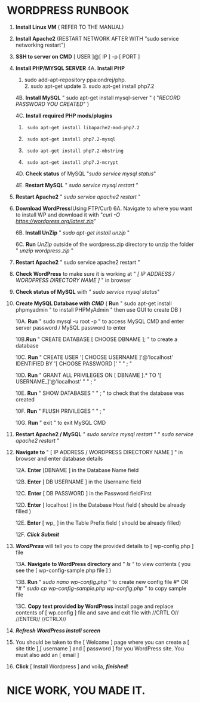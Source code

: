 

 #   WORDPRESS RUNBOOK  

1. **Install Linux VM** ( REFER TO THE MANUAL)
2. **Install Apache2** (RESTART NETWORK AFTER WITH "sudo service networking restart")
3. **SSH to server on CMD** [ USER ]@[ IP ] -p [ PORT ] 
 
4. **Install PHP/MYSQL SERVER** 
	4A. **Install PHP**       
	1.	 sudo add-apt-repository ppa:ondrej/php.   
        2.	 sudo apt-get update
        3.	 sudo apt-get install php7.2
	
	4B. **Install MySQL** " sudo apt-get install mysql-server " ( "_RECORD PASSWORD YOU CREATED_" )

	4C. **Install required PHP mods/plugins**
	  1.      sudo apt-get install libapache2-mod-php7.2
  	  2.	  sudo apt-get install php7.2-mysql
  	  3.	  sudo apt-get install php7.2-mbstring
	  4.	  sudo apt-get install php7.2-mcrypt

	4D. **Check status** of MySQL "_sudo service mysql status_"
	
	4E. **Restart MySQL** " _sudo service mysql restart_ "

5. **Restart Apache2** " _sudo service apache2 restart_ "

6. **Download WordPress**(Using FTP/Curl)
	6A. Navigate to where you want to install WP and download it with "_curl -O https://wordpress.org/latest.zip_" 

	6B. **Install UnZip** " _sudo apt-get install unzip_ "
	
	6C. **Run** _UnZip_ outside of the wordpress.zip directory to unzip the folder " _unzip wordpress.zip_ "

7. **Restart Apache2** " sudo service apache2 restart "

8. **Check WordPress** to make sure it is working at " _[ IP ADDRESS / WORDPRESS DIRECTORY NAME ]_ " in browser

9. **Check status of MySQL** with " _sudo service mysql status_"

10. **Create MySQL Database with _CMD_** ( **Run** " sudo apt-get install phpmyadmin " to install PHPMyAdmin " then use GUI to create DB )

	10A. **Run** " sudo mysql -u root -p " to access MySQL CMD and enter server password / MySQL password to enter
	
	10B.**Run** " CREATE DATABASE [ CHOOSE DBNAME ]; " to create a database
	
	10C. **Run** " CREATE USER '[ CHOOSE USERNAME ]'@'localhost' IDENTIFIED BY '[ CHOOSE PASSWORD ]' " " ; "
	
	10D. **Run** " GRANT ALL PRIVILEGES ON [ DBNAME ].* TO '[ USERNAME_]'@'localhost' " " ; "
	
	10E. **Run** " SHOW DATABASES " " ; " to check that the database was created
	
	10F. **Run** " FLUSH PRIVILEGES " " ; "
	
	10G. **Run** " exit " to exit MySQL CMD
	
11. **Restart Apache2 / MySQL** " _sudo service mysql restart_ " " _sudo service apache2 restart_ "

12. **Navigate to** " [ IP ADDRESS / WORDPRESS DIRECTORY NAME ] " in browser and enter database details 

	12A. **Enter** [DBNAME ] in the Database Name field
	
	12B. **Enter** [ DB USERNAME ] in the Username field
	
	12C. **Enter** [ DB PASSWORD ] in the Password fieldFirst
	
	12D. **Enter** [ localhost ] in the Database Host field ( should be already filled )
	
	12E. **Enter** [ wp_ ] in the Table Prefix field ( should be already filled)
	
	12F. **_Click Submit_**

13. **_WordPress_** will tell you to copy the provided details to [ wp-config.php ] file

	13A. **Navigate to WordPress directory** and " _ls_ " to view contents ( you see the [ wp-config-sample.php file ] )
	
	13B. **Run** " _sudo nano wp-config.php_ " to create new config file #* OR *# " _sudo cp wp-config-sample.php wp-config.php_ " to copy sample file 
	
	13C. **Copy text provided by WordPress** install page and replace contents of [ wp.config ] file and save and exit file with //CRTL O// //ENTER// //CTRLX//

14. **_Refresh WordPress install screen_**

15. You should be taken to the [ Welcome ] page where you can create a [ site title ],[ username ] and [ password ] for you WordPress site. You must also add an [ email ]

16. **Click** [ Install Wordpress ] and voila, **_finished_**!

# NICE WORK, YOU MADE IT.
